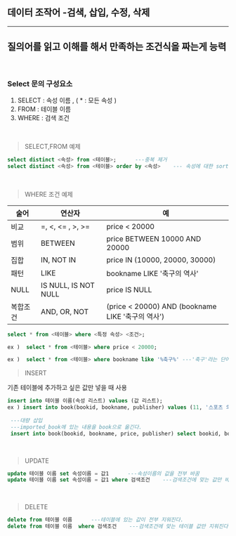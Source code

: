 ## 데이터 조작어 -검색, 삽입, 수정, 삭제
---
## 질의어를 읽고 이해를 해서 만족하는 조건식을 짜는게 능력

<br>

### Select 문의 구성요소
1. SELECT :  속성 이름 ,  ( * : 모든 속성 )
2. FROM : 테이블 이름
3. WHERE : 검색 조건

<br>

>SELECT,FROM 예제 


```sql
select distinct <속성> from <테이블>;      ---중복 제거
select distinct <속성> from <테이블> order by <속성>    --- 속성에 대한 sort
```
<br>

>WHERE 조건 예제

|술어|연산자|예|
|--|--|--|
|비교|=, <, <= , >, >=|price < 20000|
|범위|BETWEEN|price BETWEEN 10000 AND 20000|
|집합|IN, NOT IN|price IN (10000, 20000, 30000)|
|패턴|LIKE|bookname LIKE '축구의 역사'|
|NULL|IS NULL, IS NOT NULL|price IS NULL|
|복합조건|AND, OR, NOT|(price < 20000) AND (bookname LIKE '축구의 역사')|

```sql
select * from <테이블> where <특정 속성> <조건>;

ex )  select * from <테이블> where price < 20000;

ex )  select * from <테이블> where bookname like '%축구%' ---'축구'라는 단어를 포함한 모든 bookname;
``` 

>INSERT

기존 테이블에 추가하고 싶은 값만 넣을 때 사용 
```sql
insert into 테이블 이름(속성 리스트) values (값 리스트);
ex ) insert into book(bookid, bookname, publisher) values (11, '스포츠 의학', '한솔 의학 서적');
 
 ---대량 삽입
 ---imported_book에 있는 내용을 book으로 옮긴다.
 insert into book(bookid, bookname, price, publisher) select bookid, bookname, price, publisher from imported_book;
 ```
 <br>

 >UPDATE

```sql
update 테이블 이름 set 속성이름 = 값1      ---속성이름의 값을 전부 바꿈
update 테이블 이름 set 속성이름 = 값1 where 검색조건    ---검색조건에 맞는 값만 바꿈
 ```
 <br>

 >DELETE

```sql
delete from 테이블 이름      ---테이블에 있는 값이 전부 지워진다.
delete from 테이블 이름  where 검색조건    ---검색조건에 맞는 테이블 값만 지워진다.
 ```
 